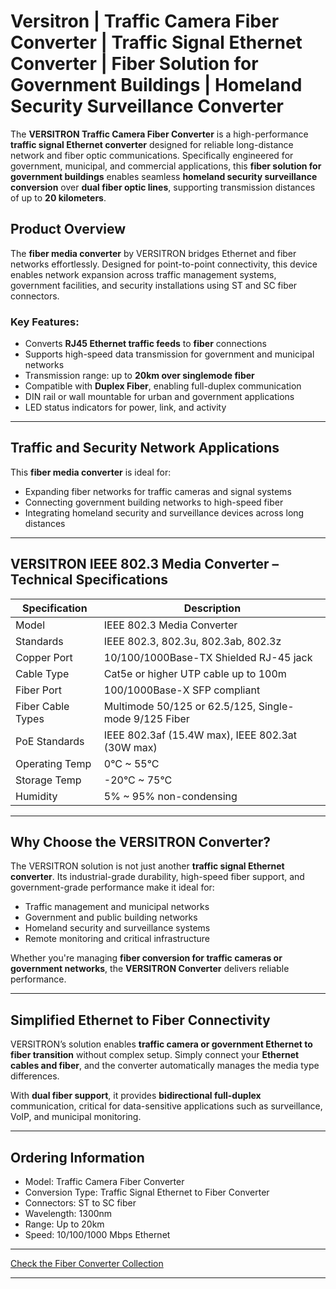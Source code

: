 # Versitron | Traffic Camera Fiber Converter | Traffic Signal Ethernet Converter | Fiber Solution for Government Buildings | Homeland Security Surveillance Converter

The **VERSITRON Traffic Camera Fiber Converter** is a high-performance **traffic signal Ethernet converter** designed for reliable long-distance network and fiber optic communications. Specifically engineered for government, municipal, and commercial applications, this **fiber solution for government buildings** enables seamless **homeland security surveillance conversion** over **dual fiber optic lines**, supporting transmission distances of up to **20 kilometers**.

## Product Overview

The **fiber media converter** by VERSITRON bridges Ethernet and fiber networks effortlessly. Designed for point-to-point connectivity, this device enables network expansion across traffic management systems, government facilities, and security installations using ST and SC fiber connectors.

### Key Features:

- Converts **RJ45 Ethernet traffic feeds** to **fiber** connections  
- Supports high-speed data transmission for government and municipal networks  
- Transmission range: up to **20km over singlemode fiber**  
- Compatible with **Duplex Fiber**, enabling full-duplex communication  
- DIN rail or wall mountable for urban and government applications  
- LED status indicators for power, link, and activity  

---

## Traffic and Security Network Applications

This **fiber media converter** is ideal for:

- Expanding fiber networks for traffic cameras and signal systems  
- Connecting government building networks to high-speed fiber  
- Integrating homeland security and surveillance devices across long distances  

---

## VERSITRON IEEE 802.3 Media Converter – Technical Specifications

| Specification        | Description                                                                 |
|----------------------|-----------------------------------------------------------------------------|
| Model                | IEEE 802.3 Media Converter                                                   |
| Standards            | IEEE 802.3, 802.3u, 802.3ab, 802.3z                                         |
| Copper Port          | 10/100/1000Base-TX Shielded RJ-45 jack                                      |
| Cable Type           | Cat5e or higher UTP cable up to 100m                                         |
| Fiber Port           | 100/1000Base-X SFP compliant                                                 |
| Fiber Cable Types    | Multimode 50/125 or 62.5/125, Single-mode 9/125 Fiber                        |
| PoE Standards        | IEEE 802.3af (15.4W max), IEEE 802.3at (30W max)                             |
| Operating Temp       | 0°C ~ 55°C | -40°C ~ +80°C                                                   |
| Storage Temp         | -20°C ~ 75°C | -40°C ~ +80°C                                                 |
| Humidity             | 5% ~ 95% non-condensing | -40°C ~ +80°C                                     |

---

## Why Choose the VERSITRON Converter?

The VERSITRON solution is not just another **traffic signal Ethernet converter**. Its industrial-grade durability, high-speed fiber support, and government-grade performance make it ideal for:

- Traffic management and municipal networks  
- Government and public building networks  
- Homeland security and surveillance systems  
- Remote monitoring and critical infrastructure  

Whether you're managing **fiber conversion for traffic cameras or government networks**, the **VERSITRON Converter** delivers reliable performance.

---

## Simplified Ethernet to Fiber Connectivity

VERSITRON’s solution enables **traffic camera or government Ethernet to fiber transition** without complex setup. Simply connect your **Ethernet cables and fiber**, and the converter automatically manages the media type differences.

With **dual fiber support**, it provides **bidirectional full-duplex** communication, critical for data-sensitive applications such as surveillance, VoIP, and municipal monitoring.

---

## Ordering Information

- Model: Traffic Camera Fiber Converter  
- Conversion Type: Traffic Signal Ethernet to Fiber Converter  
- Connectors: ST to SC fiber  
- Wavelength: 1300nm  
- Range: Up to 20km  
- Speed: 10/100/1000 Mbps Ethernet  

---

[Check the Fiber Converter Collection](https://www.versitron.com/collections/fiber-optic-media-converters)

---
